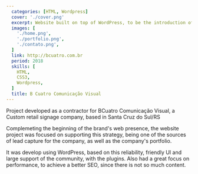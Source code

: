 ```yaml
---
  categories: [HTML, Wordpress]
  cover: './cover.png'
  excerpt: Website built on top of WordPress, to be the introduction of the brand on digital workspace
  images: [
    './home.png',
    './portfolio.png',
    './contato.png',
  ]
  link: http://bcuatro.com.br
  period: 2018
  skills: [
    HTML,
    CSS3,
    Wordpress,
  ]
  title: B Cuatro Comunicação Visual
---
```


Project developed as a contractor for BCuatro Comunicação Visual, a Custom retail signage company, based in Santa Cruz do Sul/RS

Complemeting the beginning of the brand's web presence, the website project was focused on supporting this strategy, being one of the sources of lead capture for the company, as well as the company's portfolio.

It was develop using WordPress, based on this reliability, friendly UI and large support of the community, with the plugins. Also had a great focus on performance, to achieve a better SEO, since there is not so much content.
